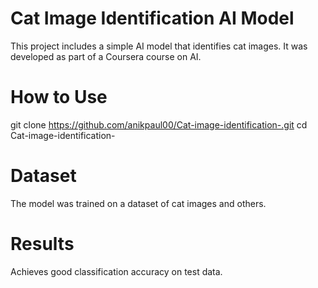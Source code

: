 # Cat Image Identification AI Model
This project includes a simple AI model that identifies cat images. It was developed as part of a Coursera course on AI.
# How to Use
git clone https://github.com/anikpaul00/Cat-image-identification-.git
cd Cat-image-identification-

# Dataset
The model was trained on a dataset of cat images and others.

# Results
Achieves good classification accuracy on test data.
